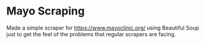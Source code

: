 # Mayo Scraping 
Made a simple scraper for https://www.mayoclinic.org/ using Beautiful Soup just to get the feel of the problems that regular scrapers are facing.
